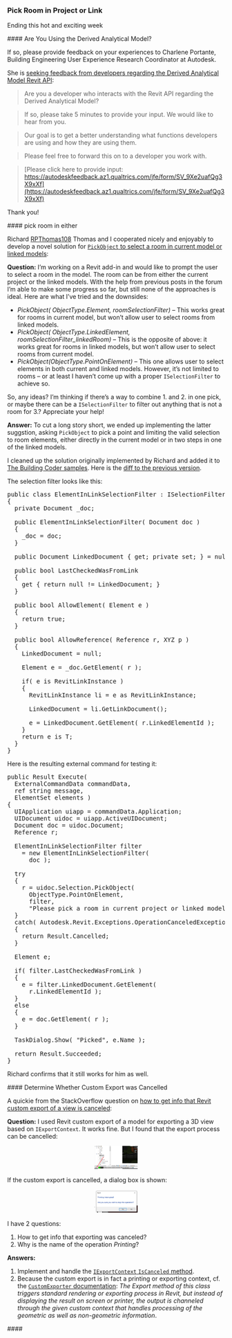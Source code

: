 <head>
<meta http-equiv="Content-Type" content="text/html; charset=utf-8">
<link rel="stylesheet" type="text/css" href="bc.css">
<script src="https://cdn.rawgit.com/google/code-prettify/master/loader/run_prettify.js" type="text/javascript"></script>
</head>

<!---

- Seeking feedback from developers regarding Revit API (Derived Analytical Model)
  https://forums.autodesk.com/t5/revit-api-forum/seeking-feedback-from-developers-regarding-revit-api-derived/m-p/9615258
  Are you a developer who interacts with the Revit API regarding the Derived Analytical Model? If so, please take 5 minutes to provide your input. We would like to hear from you. Our goal is to get a better understanding what functions developers are using and how they are using them. Please feel free to forward this on to a developer you work with. Please click here to provide input: https://autodeskfeedback.az1.qualtrics.com/jfe/form/SV_9Xe2uafQg3X9xXf

- pick room in either
  https://forums.autodesk.com/t5/revit-api-forum/pickobject-to-select-room-in-current-model-or-linked-models/m-p/9624169

- How to get info that Revit custom export of a view is canceled
https://stackoverflow.com/questions/62794859/how-to-get-info-that-revit-custom-export-of-a-view-is-canceled
Q: I have used Revit custom export of a model for exporting a 3D View based on IExportContext. It works fine. But I found that the export process can be Canceled (see screen below) Custom export canceling Then appears a dialog Dialog screen I have 2 questions:
custom_export_cancel_button.png
1. How to get info that exporting was canceled?
2. Why the name of operation is Printing (see Dialog screen shot)
custom_export_cancel_printing.png
A: 
1. Implement and handle the [`IExportContext`
`IsCanceled` method](https://www.revitapidocs.com/2020/31f0b662-81a1-89b8-ab2a-0de99af3b753.htm).
2. Because the custom export is in fact a printing or exporting context, cf. the [`CustomExporter` documentation](https://www.revitapidocs.com/2020/d2437433-9183-cbb1-1c67-dedd86db5b5a.htm): *The Export method of this class triggers standard rendering or exporting process in Revit, but instead of displaying the result on screen or printer, the output is channeled through the given custom context that handles processing of the geometric as well as non-geometric information*.

- Revit API is single threaded; add-in can use multiple threads
Q: I have a quick question here: does Revit addin run as a child process of Revit or the addins run in the same process of Revit?
Also, where in the code do we start the execution of an addin?
A: I believe that it is the same process. In fact, you have to be careful to keep execution of API from the addin code on the main thread of Revit.
As to where execution begins, an addin is packaged as an application class and there are startup/shutdown methods. If you need to go lower than that, you need to find where the association of guid-to-dll from the .addin file is used.
Also the same thread (main):
Here it is:
https://git.autodesk.com/revit/revit/blob/f646bd8157f522092b98519596f3aa8e08e6179e/Source/API/AddInManager/ExternalDBApplicationManager.cpp#L216
"You have to be careful to keep execution of API from the addin code on the main thread of Revit."
Q: Why do we need to be careful to keep the execution in the main thread?
A: You cannot call Revit API from multiple threads, because most of Revit code is a critical section.
Weird corruptions and crashes; it's totally against the way revit runs
It can be quite easy to accidentally let some code call Revit API from a non-main thread. I think it can happen when you have timers and UI containers that update asynchronously and need to update something in Revit.
Here is an expalantion of [](https://thebuildingcoder.typepad.com/blog/2014/11/the-revit-api-is-never-ever-thread-safe.html).
R: Okay, I understand the thread-safety and critical section ideas.
I think process and thread are different concept.
Processes are typically independent of each other, While threads exist as the subset of a process
Does it mean: Revit addin runs in the main thread of Revit, so addin and Revit are in the same process, they share the memory? this is the question we want to know.
A: Yes
Although, no, that is not entirely true. Revit addins can be multi-threaded. The Revit API can only be correctly accessed from the main thread.
That is one reason we have ExternalEvents (which give addins a chance to safely call Revit API methods when another thread says they need to)
Q: Is it entirely true that Revit and the addin share the same memory?
A: The way I understand it is that an addin can spawn threads for computation or UI purposes, but calls to RevitAPI should be made from the same thread, the one that calls those Startup/OnDocumentOpen methods, etc. Edit: ExternalEvents appear to be a special case.
The Revit process owns the main thread which executes both code inside of Revit and the .NET code. You are able to see a callstack that starts in the addin and goes all the way down to Revit.
Past the managed/unmanaged transition. In fact, there can be several such transitions.
Q: Is it entirely true that Revit and the addin share the same memory?
Could you rephrase?
A: What is being attempted or prevented?
Here is some example of cross thread data access:
https://git.autodesk.com/badicst/hack-itree-addin/blob/572e3050f49cde7854bfc929380e9273b79a7646/CameraUtils.cs#L26
https://thebuildingcoder.typepad.com/blog/2011/06/no-multithreading-in-revit.html
Q: We are trying to understand the exact relationship between Revit and its addins, so we ask experts if an addin can snoop on Revit's memory and find secrets like service credentials.
A: I think that can be phrased as a general question for security experts: if you call code in a managed assembly, can it see memory inside of the caller? I think it is possible, but .NET is rather sophisticated about tracking trust level of the assemblies.
R: yes - i like that rephrase
R: thank you! you got what exactly we want to know!
A: I can't add much, particularly not much about how managed code is restricted..... at a low level, any process like the one that is running Revit.exe has a single address space. All threads and all DLLs that exist in the process "see" the same data. Yes, a given thread of execution can transition between native and managed, which, at  higher level, each present a different world to the executing code .
We know that the way physical memory is mapped into address space cannot be changing very much on these transitions, or when switching among threads, because remapping so often would be too slow.
Security? Native code, in particular, could be trampling on anything at any time. It's the Wild Wild West. Exploits like Spectre feed on that freedom. Addins are simply DLLs, but well-behaved addins are limited by the managed architecture and, well, correctness.
The so-called main or UI thread of Revit is usually in charge. That's the one your addin code is running in by default
Managed code running within an Addin is permitted to create managed side threads. There are a lot of things the code can make happen in these threads, including ending up in native code, but for correctness, such should not be calling arbitrary Revit APIs. (edited)

- a beautiful [Beginner’s Guide To Abstraction](https://jesseduffield.com/beginners-guide-to-abstraction/)
  by Jesse Duffield in a [Pursuit of Laziness](https://jesseduffield.com)
  Experienced programmers know it all, but beatifully put for a less experienced coder.

twitter:

 the #RevitAPI @AutodeskForge @AutodeskRevit #bim #DynamoBim #ForgeDevCon 

&ndash; 
...

linkedin:

#bim #DynamoBim #ForgeDevCon #Revit #API #IFC #SDK #AI #VisualStudio #Autodesk #AEC #adsk

the [Revit API discussion forum](http://forums.autodesk.com/t5/revit-api-forum/bd-p/160) thread

<center>
<img src="img/" alt="" title="" width="600"/>
<p style="font-size: 80%; font-style:italic"></p>
</center>

-->

### Pick Room in Project or Link

Ending this hot and exciting  week

####<a name="2"></a> Are You Using the Derived Analytical Model?

If so, please provide feedback on your experiences to Charlene Portante, Building Engineering User Experience Research Coordinator at Autodesk.

She is [seeking feedback from developers regarding the Derived Analytical Model Revit API](https://forums.autodesk.com/t5/revit-api-forum/seeking-feedback-from-developers-regarding-revit-api-derived/m-p/9615258):

> Are you a developer who interacts with the Revit API regarding the Derived Analytical Model?

> If so, please take 5 minutes to provide your input. We would like to hear from you.

> Our goal is to get a better understanding what functions developers are using and how they are using them.

> Please feel free to forward this on to a developer you work with.

> [Please click here to provide input: https://autodeskfeedback.az1.qualtrics.com/jfe/form/SV_9Xe2uafQg3X9xXf](https://autodeskfeedback.az1.qualtrics.com/jfe/form/SV_9Xe2uafQg3X9xXf)

Thank you!

####<a name="3"></a> pick room in either

Richard [RPThomas108](https://forums.autodesk.com/t5/user/viewprofilepage/user-id/1035859) Thomas and I cooperated nicely and enjoyably to develop a novel solution
for [`PickObject` to select a room in current model or linked models](https://forums.autodesk.com/t5/revit-api-forum/pickobject-to-select-room-in-current-model-or-linked-models/m-p/9624169):

**Question:** I’m working on a Revit add-in and would like to prompt the user to select a room in the model.
The room can be from either the current project or the linked models.
With the help from previous posts in the forum I’m able  to make some progress so far, but still none of the approaches is ideal.
Here are what I’ve tried and the downsides:

- *PickObject( ObjectType.Element, roomSelectionFilter)* &ndash; This works great for rooms in current model, but won’t allow user to select rooms from linked models.
- *PickObject( ObjectType.LinkedElement, roomSelectionFilter_linkedRoom)* &ndash; This is the opposite of above: it works great for rooms in linked models, but won’t allow user to select rooms from current model.
- *PickObject(ObjectType.PointOnElement)* &ndash; This one allows user to select elements in both current and linked models. However, it’s not limited to rooms &ndash; or at least I haven’t come up with a proper `ISelectionFilter` to achieve so.

So, any ideas? I’m thinking if there’s a way to combine 1. and 2. in one pick, or maybe there can be a `ISelectionFilter` to filter out anything that is not a room for 3.? Appreciate your help!

**Answer:** To cut a long story short, we ended up implementing the latter suggstion, asking `PickObject` to pick a point and limiting the valid selection to room elements, either directly in the current model or in two steps in one of the linked models.

I cleaned up the solution originally implemented by Richard and added it to [The Building Coder samples](https://github.com/jeremytammik/the_building_coder_samples).
Here is the [diff to the previous version](https://github.com/jeremytammik/the_building_coder_samples/compare/2021.0.149.2.../2021.0.150.0).

The selection filter looks like this:

<pre class="code">
public class ElementInLinkSelectionFilter<T> : ISelectionFilter where T : Element
{
  private Document _doc;

  public ElementInLinkSelectionFilter( Document doc )
  {
    _doc = doc;
  }

  public Document LinkedDocument { get; private set; } = null;

  public bool LastCheckedWasFromLink
  {
    get { return null != LinkedDocument; }
  }

  public bool AllowElement( Element e )
  {
    return true;
  }

  public bool AllowReference( Reference r, XYZ p )
  {
    LinkedDocument = null;

    Element e = _doc.GetElement( r );

    if( e is RevitLinkInstance )
    { 
      RevitLinkInstance li = e as RevitLinkInstance;

      LinkedDocument = li.GetLinkDocument();

      e = LinkedDocument.GetElement( r.LinkedElementId );
    }
    return e is T;
  }
}
</pre>

Here is the resulting external command for testing it:

<pre class="code">
public Result Execute(
  ExternalCommandData commandData,
  ref string message,
  ElementSet elements )
{
  UIApplication uiapp = commandData.Application;
  UIDocument uidoc = uiapp.ActiveUIDocument;
  Document doc = uidoc.Document;
  Reference r;

  ElementInLinkSelectionFilter<Room> filter
    = new ElementInLinkSelectionFilter<Room>(
      doc );

  try
  {
    r = uidoc.Selection.PickObject( 
      ObjectType.PointOnElement, 
      filter,
      "Please pick a room in current project or linked model" );
  }
  catch( Autodesk.Revit.Exceptions.OperationCanceledException )
  {
    return Result.Cancelled;
  }

  Element e;

  if( filter.LastCheckedWasFromLink )
  {
    e = filter.LinkedDocument.GetElement( 
      r.LinkedElementId );
  }
  else
  {
    e = doc.GetElement( r );
  }

  TaskDialog.Show( "Picked", e.Name );

  return Result.Succeeded;
}
</pre>

Richard confirms that it still works for him as well.


####<a name="4"></a> Determine Whether Custom Export was Cancelled

A quickie from the StackOverflow question
on [how to get info that Revit custom export of a view is canceled](https://stackoverflow.com/questions/62794859/how-to-get-info-that-revit-custom-export-of-a-view-is-canceled):

**Question:** I used Revit custom export of a model for exporting a 3D view based on `IExportContext`.
It works fine.
But I found that the export process can be cancelled:

<center>
<img src="img/custom_export_cancel_button.png" alt="Custom export cancel" title="Custom export cancel" width="100"/>
</center>

If the custom export is cancelled, a dialog box is shown:

<center>
<img src="img/custom_export_cancel_printing.png" alt="Custom export cancel printing" title="Custom export cancel printing" width="100"/>
</center>

I have 2 questions:

1. How to get info that exporting was canceled?
2. Why is the name of the operation *Printing*?

**Answers:**

1. Implement and handle the [`IExportContext`
`IsCanceled` method](https://www.revitapidocs.com/2020/31f0b662-81a1-89b8-ab2a-0de99af3b753.htm).
2. Because the custom export is in fact a printing or exporting context, cf. the [`CustomExporter` documentation](https://www.revitapidocs.com/2020/d2437433-9183-cbb1-1c67-dedd86db5b5a.htm): *The Export method of this class triggers standard rendering or exporting process in Revit, but instead of displaying the result on screen or printer, the output is channeled through the given custom context that handles processing of the geometric as well as non-geometric information*.



####<a name="5"></a>

